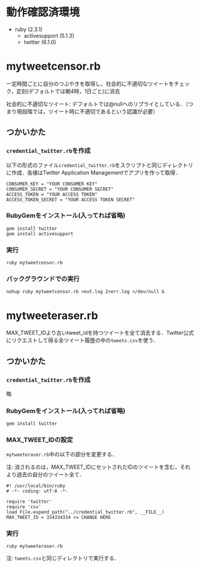 # 動作確認済環境
- ruby (2.3.1)
  - activesupport (5.1.3)
  - twitter (6.1.0)

# mytweetcensor.rb
一定時間ごとに自分のつぶやきを取得し，社会的に不適切なツイートをチェック，定刻(デフォルトでは朝4時，1日ごと)に消去

社会的に不適切なツイート: デフォルトでは@nullへのリプライとしている．（つまり現段階では，ツイート時に不適切であるという認識が必要）
## つかいかた
### `credential_twitter.rb`を作成
以下の形式のファイル`credential_twitter.rb`をスクリプトと同じディレクトリに作成．各値はTwitter Application Managementでアプリを作って取得．
```
CONSUMER_KEY = "YOUR CONSUMER KEY"
CONSUMER_SECRET = "YOUR CONSUMER SECRET"
ACCESS_TOKEN = "YOUR ACCESS TOKEN"
ACCESS_TOKEN_SECRET = "YOUR ACCESS TOKEN SECRET"
```
### RubyGemをインストール(入ってれば省略)
```
gem install twitter
gem install activesupport
```
### 実行
```
ruby mytweetcensor.rb
```
### バックグラウンドでの実行
```
nohup ruby mytweetcensor.rb >out.log 2>err.log </dev/null &
```

# mytweeteraser.rb
MAX\_TWEET\_IDより古いtweet\_idを持つツイートを全て消去する．Twitter公式にリクエストして得る全ツイート履歴の中の`tweets.csv`を使う．
## つかいかた
### `credential_twitter.rb`を作成
略
### RubyGemをインストール(入ってれば省略)
```
gem install twitter
```
### MAX\_TWEET\_IDの設定
`mytweeteraser.rb`中の以下の部分を変更する．

注: 消されるのは，MAX\_TWEET\_IDにセットされたIDのツイートを含む，それより過去の自分のツイート全て．
```
#! /usr/local/bin/ruby
# -*- coding: utf-8 -*-

require 'twitter'
require 'csv'
load File.expand_path("../credential_twitter.rb", __FILE__)
MAX_TWEET_ID = 334334334 <= CHANGE HERE
```
### 実行
```
ruby mytweeteraser.rb
```

注: `tweets.csv`と同じディレクトリで実行する．
